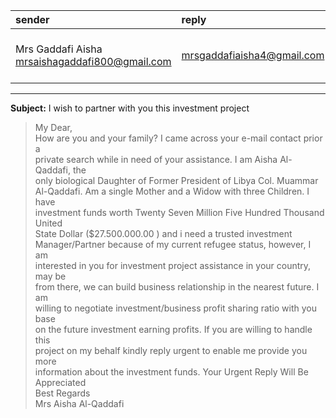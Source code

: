 | sender        | reply        | date        |
|:--------------|:-------------|:------------|
| Mrs Gaddafi Aisha <mrsaishagaddafi800@gmail.com> | mrsgaddafiaisha4@gmail.com | Mon, 9 Sep 2024 12:25:13 |

---

**Subject:**         I wish to partner with you this investment project

> My Dear,  
> How are you and your family? I came across your e-mail contact prior a  
> private search while in need of your assistance. I am Aisha Al-Qaddafi, the  
> only biological Daughter of Former President of Libya Col. Muammar  
> Al-Qaddafi. Am a single Mother and a Widow with three Children. I have  
> investment funds worth Twenty Seven Million Five Hundred Thousand United  
> State Dollar ($27.500.000.00 ) and i need a trusted investment  
> Manager/Partner because of my current refugee status, however, I am  
> interested in you for investment project assistance in your country, may be  
> from there, we can build business relationship in the nearest future.  I am  
> willing to negotiate investment/business profit sharing ratio with you base  
> on the future investment earning profits. If you are willing to handle this  
> project on my behalf kindly reply urgent to enable me provide you more  
> information about the investment funds. Your Urgent Reply Will Be  
> Appreciated  
> Best Regards  
> Mrs Aisha Al-Qaddafi
